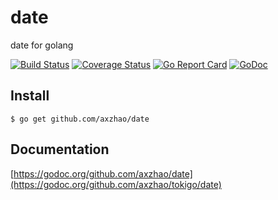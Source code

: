 # date
date for golang

[![Build Status](https://travis-ci.org/axzhao/date.svg?branch=master)](https://travis-ci.org/axzhao/date)
[![Coverage Status](https://img.shields.io/coveralls/github/axzhao/date/master.svg)](https://coveralls.io/github/axzhao/date?branch=master)
[![Go Report Card](https://goreportcard.com/badge/github.com/axzhao/date)](https://goreportcard.com/report/github.com/axzhao/date)
[![GoDoc](https://godoc.org/github.com/axzhao/date?status.svg)](https://godoc.org/github.com/axzhao/date)

## Install
`$ go get github.com/axzhao/date`


## Documentation
[https://godoc.org/github.com/axzhao/date](https://godoc.org/github.com/axzhao/tokigo/date)

